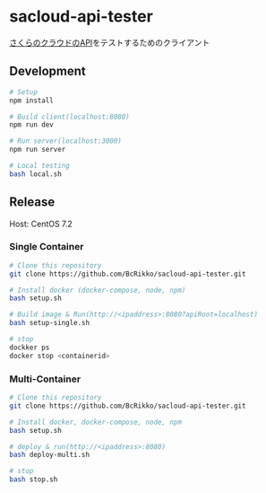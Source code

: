 # sacloud-api-tester

[さくらのクラウドのAPI](http://developer.sakura.ad.jp/cloud/api/1.1/)をテストするためのクライアント


## Development

```bash
# Setup
npm install

# Build client(localhost:8080)
npm run dev

# Run server(localhost:3000)
npm run server

# Local testing
bash local.sh
```


## Release

Host: CentOS 7.2

### Single Container

```bash
# Clone this repository
git clone https://github.com/BcRikko/sacloud-api-tester.git

# Install docker (docker-compose, node, npm)
bash setup.sh

# Build image & Run(http://<ipaddress>:8080?apiRoot=localhost)
bash setup-single.sh

# stop
dockker ps
docker stop <containerid>
```


### Multi-Container

```bash
# Clone this repository
git clone https://github.com/BcRikko/sacloud-api-tester.git

# Install docker, docker-compose, node, npm
bash setup.sh

# deploy & run(http://<ipaddress>:8080)
bash deploy-multi.sh

# stop
bash stop.sh
```
